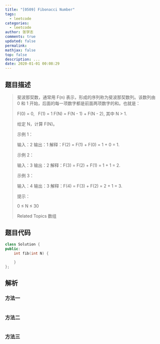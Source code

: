 ```yaml
---
title: "[0509] Fibonacci Number"
tags:
  - leetcode
categories:
  - leetcode
author: 张学志
comments: true
updated: false
permalink:
mathjax: false
top: false
description: ...
date: 2020-01-01 00:08:29
---
```


## 题目描述

> 斐波那契数，通常用 F(n) 表示，形成的序列称为斐波那契数列。该数列由 0 和 1 开始，后面的每一项数字都是前面两项数字的和。也就是： 
> 
> F(0) = 0,   F(1) = 1
> F(N) = F(N - 1) + F(N - 2), 其中 N > 1.
> 
> 
> 给定 N，计算 F(N)。 
> 
> 
> 
> 示例 1： 
> 
> 输入：2
> 输出：1
> 解释：F(2) = F(1) + F(0) = 1 + 0 = 1.
> 
> 
> 示例 2： 
> 
> 输入：3
> 输出：2
> 解释：F(3) = F(2) + F(1) = 1 + 1 = 2.
> 
> 
> 示例 3： 
> 
> 输入：4
> 输出：3
> 解释：F(4) = F(3) + F(2) = 2 + 1 = 3.
> 
> 
> 
> 
> 提示： 
> 
> 
> 0 ≤ N ≤ 30 
> 
> Related Topics 数组

## 题目代码

```cpp
class Solution {
public:
    int fib(int N) {
        
    }
};
```

## 解析

### 方法一

```cpp

```

### 方法二

```cpp

```

### 方法三

```cpp

```

